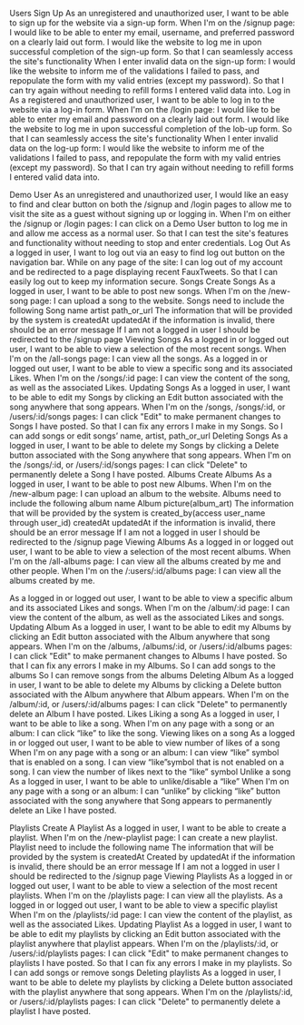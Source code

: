 Users
Sign Up
As an unregistered and unauthorized user, I want to be able to sign up for the website via a sign-up form.
When I'm on the /signup page:
I would like to be able to enter my email, username, and preferred password on a clearly laid out form.
I would like the website to log me in upon successful completion of the sign-up form.
So that I can seamlessly access the site's functionality
When I enter invalid data on the sign-up form:
I would like the website to inform me of the validations I failed to pass, and repopulate the form with my valid entries (except my password).
So that I can try again without needing to refill forms I entered valid data into.
Log in
As a registered and unauthorized user, I want to be able to log in to the website via a log-in form.
When I'm on the /login page:
I would like to be able to enter my email and password on a clearly laid out form.
I would like the website to log me in upon successful completion of the lob-up form.
So that I can seamlessly access the site's functionality
When I enter invalid data on the log-up form:
I would like the website to inform me of the validations I failed to pass, and repopulate the form with my valid entries (except my password).
So that I can try again without needing to refill forms I entered valid data into.


Demo User
As an unregistered and unauthorized user, I would like an easy to find and clear button on both the /signup and /login pages to allow me to visit the site as a guest without signing up or logging in.
When I'm on either the /signup or /login pages:
I can click on a Demo User button to log me in and allow me access as a normal user.
So that I can test the site's features and functionality without needing to stop and enter credentials.
Log Out
As a logged in user, I want to log out via an easy to find log out button on the navigation bar.
While on any page of the site:
I can log out of my account and be redirected to a page displaying recent FauxTweets.
So that I can easily log out to keep my information secure.
Songs
Create Songs
As a logged in user, I want to be able to post new songs.
When I'm on the /new-song page:
I can upload a song to the website.
Songs need to include the following
Song name
artist
path_or_url
The information that will be provided by the system is
createdAt
updatedAt
if the information is invalid, there should be an error message
If I am not a logged in user
I should be redirected to the /signup page
Viewing Songs
As a logged in or logged out user, I want to be able to view a selection of the most recent songs.
When I'm on the /all-songs page:
I can view all the songs.
As a logged in or logged out user, I want to be able to view a specific song and its associated Likes.
When I'm on the /songs/:id page:
I can view the content of the song, as well as the associated Likes.
Updating Songs
As a logged in user, I want to be able to edit my Songs by clicking an Edit button associated with the song anywhere that song appears.
When I'm on the /songs, /songs/:id, or /users/:id/songs pages:
I can click "Edit" to make permanent changes to Songs I have posted.
So that I can fix any errors I make in my Songs.
So I can add songs or edit songs’ name, artist, path_or_url
Deleting Songs
As a logged in user, I want to be able to delete my Songs by clicking a Delete button associated with the Song anywhere that song appears.
When I'm on the /songs/:id, or /users/:id/songs pages:
I can click "Delete" to permanently delete a Song I have posted.
Albums
Create Albums
As a logged in user, I want to be able to post new Albums.
When I'm on the /new-album page:
I can upload an album to the website.
Albums need to include the following
album name
Album picture(album_art)
The information that will be provided by the system is
created_by(access user_name through user_id)
createdAt
updatedAt
if the information is invalid, there should be an error message
If I am not a logged in user
I should be redirected to the /signup page
Viewing Albums
As a logged in or logged out user, I want to be able to view a selection of the most recent albums.
When I'm on the /all-albums page:
I can view all the albums created by me and other people.
When I'm on the /:users/:id/albums page:
I can view all the albums created by me.

As a logged in or logged out user, I want to be able to view a specific album and its associated Likes and songs.
When I'm on the /album/:id page:
I can view the content of the album, as well as the associated Likes and songs.
Updating Album
As a logged in user, I want to be able to edit my Albums by clicking an Edit button associated with the Album anywhere that song appears.
When I'm on the /albums, /albums/:id, or /users/:id/albums pages:
I can click "Edit" to make permanent changes to Albums I have posted.
So that I can fix any errors I make in my Albums.
So I can add songs to the albums
So I can remove songs from the albums
Deleting Album
As a logged in user, I want to be able to delete my Albums by clicking a Delete button associated with the Album anywhere that Album appears.
When I'm on the /album/:id, or /users/:id/albums pages:
I can click "Delete" to permanently delete an Album I have posted.
Likes
Liking a song
As a logged in user, I want to be able to like a song.
When I'm on any page with a song or an album:
I can click “like” to like the song. 
Viewing likes on a song
As a logged in or logged out user, I want to be able to view number of likes of a song
When I'm on any page with a song or an album:
I can view “like” symbol that is enabled on a song.
I can view “like”symbol that is not enabled on a song.
I can view the number of likes next to the “like” symbol
Unlike a song
As a logged in user, I want to be able to unlike/disable a “like”
When I'm on any page with a song or an album:
I can “unlike” by clicking “like” button associated with the song anywhere that Song appears to permanently delete an Like I have posted.

Playlists
Create A Playlist
As a logged in user, I want to be able to create a playlist.
When I'm on the /new-playlist page:
I can create a new playlist.
Playlist need to include the following
name
The information that will be provided by the system is
createdAt
Created by
updatedAt
if the information is invalid, there should be an error message
If I am not a logged in user
I should be redirected to the /signup page
Viewing Playlists
As a logged in or logged out user, I want to be able to view a selection of the most recent playlists.
When I'm on the /playlists page:
I can view all the playlists.
As a logged in or logged out user, I want to be able to view a specific playlist
When I'm on the /playlists/:id page:
I can view the content of the playlist, as well as the associated Likes.
Updating Playlist
As a logged in user, I want to be able to edit my playlists by clicking an Edit button associated with the playlist anywhere that playlist appears.
When I'm on the /playlists/:id, or /users/:id/playlists pages:
I can click "Edit" to make permanent changes to playlists I have posted.
So that I can fix any errors I make in my playlists.
So I can add songs or remove songs
Deleting playlists
As a logged in user, I want to be able to delete my playlists by clicking a Delete button associated with the playlist anywhere that song appears.
When I'm on the /playlists/:id, or /users/:id/playlists pages:
I can click "Delete" to permanently delete a playlist I have posted.
